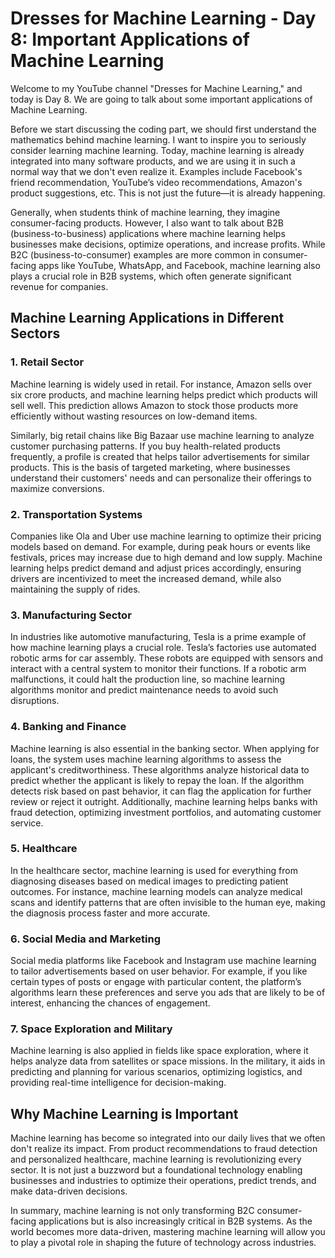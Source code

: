 # Dresses for Machine Learning - Day 8: Important Applications of Machine Learning

Welcome to my YouTube channel "Dresses for Machine Learning," and today is Day 8. We are going to talk about some important applications of Machine Learning.

Before we start discussing the coding part, we should first understand the mathematics behind machine learning. I want to inspire you to seriously consider learning machine learning. Today, machine learning is already integrated into many software products, and we are using it in such a normal way that we don't even realize it. Examples include Facebook's friend recommendation, YouTube’s video recommendations, Amazon's product suggestions, etc. This is not just the future—it is already happening.

Generally, when students think of machine learning, they imagine consumer-facing products. However, I also want to talk about B2B (business-to-business) applications where machine learning helps businesses make decisions, optimize operations, and increase profits. While B2C (business-to-consumer) examples are more common in consumer-facing apps like YouTube, WhatsApp, and Facebook, machine learning also plays a crucial role in B2B systems, which often generate significant revenue for companies.

## Machine Learning Applications in Different Sectors

### 1. Retail Sector
Machine learning is widely used in retail. For instance, Amazon sells over six crore products, and machine learning helps predict which products will sell well. This prediction allows Amazon to stock those products more efficiently without wasting resources on low-demand items.

Similarly, big retail chains like Big Bazaar use machine learning to analyze customer purchasing patterns. If you buy health-related products frequently, a profile is created that helps tailor advertisements for similar products. This is the basis of targeted marketing, where businesses understand their customers' needs and can personalize their offerings to maximize conversions.

### 2. Transportation Systems
Companies like Ola and Uber use machine learning to optimize their pricing models based on demand. For example, during peak hours or events like festivals, prices may increase due to high demand and low supply. Machine learning helps predict demand and adjust prices accordingly, ensuring drivers are incentivized to meet the increased demand, while also maintaining the supply of rides.

### 3. Manufacturing Sector
In industries like automotive manufacturing, Tesla is a prime example of how machine learning plays a crucial role. Tesla’s factories use automated robotic arms for car assembly. These robots are equipped with sensors and interact with a central system to monitor their functions. If a robotic arm malfunctions, it could halt the production line, so machine learning algorithms monitor and predict maintenance needs to avoid such disruptions.

### 4. Banking and Finance
Machine learning is also essential in the banking sector. When applying for loans, the system uses machine learning algorithms to assess the applicant's creditworthiness. These algorithms analyze historical data to predict whether the applicant is likely to repay the loan. If the algorithm detects risk based on past behavior, it can flag the application for further review or reject it outright. Additionally, machine learning helps banks with fraud detection, optimizing investment portfolios, and automating customer service.

### 5. Healthcare
In the healthcare sector, machine learning is used for everything from diagnosing diseases based on medical images to predicting patient outcomes. For instance, machine learning models can analyze medical scans and identify patterns that are often invisible to the human eye, making the diagnosis process faster and more accurate.

### 6. Social Media and Marketing
Social media platforms like Facebook and Instagram use machine learning to tailor advertisements based on user behavior. For example, if you like certain types of posts or engage with particular content, the platform’s algorithms learn these preferences and serve you ads that are likely to be of interest, enhancing the chances of engagement.

### 7. Space Exploration and Military
Machine learning is also applied in fields like space exploration, where it helps analyze data from satellites or space missions. In the military, it aids in predicting and planning for various scenarios, optimizing logistics, and providing real-time intelligence for decision-making.

## Why Machine Learning is Important
Machine learning has become so integrated into our daily lives that we often don't realize its impact. From product recommendations to fraud detection and personalized healthcare, machine learning is revolutionizing every sector. It is not just a buzzword but a foundational technology enabling businesses and industries to optimize their operations, predict trends, and make data-driven decisions.

In summary, machine learning is not only transforming B2C consumer-facing applications but is also increasingly critical in B2B systems. As the world becomes more data-driven, mastering machine learning will allow you to play a pivotal role in shaping the future of technology across industries.
